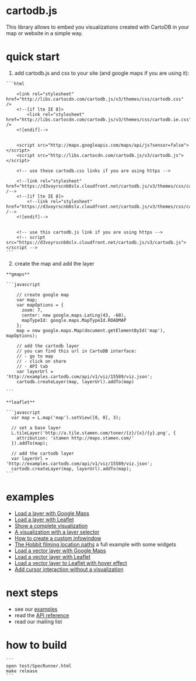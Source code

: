 cartodb.js
==========

This library allows to embed you visualizations created with CartoDB in your map or website in a simple way.


quick start
===========

  1. add cartodb.js and css to your site (and google maps if you are using it):

    ```html

        <link rel="stylesheet" href="http://libs.cartocdn.com/cartodb.js/v3/themes/css/cartodb.css" />
        <!--[if lte IE 8]>
            <link rel="stylesheet" href="http://libs.cartocdn.com/cartodb.js/v3/themes/css/cartodb.ie.css" />
        <![endif]-->


        <script src="http://maps.googleapis.com/maps/api/js?sensor=false"></script>
        <script src="http://libs.cartocdn.com/cartodb.js/v3/cartodb.js"></script>

        <!-- use these cartodb.css links if you are using https -->

        <!--link rel="stylesheet" href="https://d3voyrscnb0slx.cloudfront.net/cartodb.js/v3/themes/css/cartodb.css" /-->
        <!--[if lte IE 8]>
            <!--link rel="stylesheet" href="https://d3voyrscnb0slx.cloudfront.net/cartodb.js/v3/themes/css/cartodb.ie.css" /-->
        <![endif]-->


        <!-- use this cartodb.js link if you are using https -->
        <!-- script src="https://d3voyrscnb0slx.cloudfront.net/cartodb.js/v3/cartodb.js"></script -->
    ```


  2. create the map and add the layer 
  
    **gmaps**

    ```javascript

        // create google map
        var map;
        var mapOptions = {
          zoom: 7,
          center: new google.maps.LatLng(43, -68),
          mapTypeId: google.maps.MapTypeId.ROADMAP
        };
        map = new google.maps.Map(document.getElementById('map'),  mapOptions);

        // add the cartodb layer
        // you can find this url in CartoDB interface:
        // - go to map
        // - click on share
        // - API tab
        var layerUrl = 'http://examples.cartodb.com/api/v1/viz/15589/viz.json';
        cartodb.createLayer(map, layerUrl).addTo(map)

    ```

    **leaflet**

    ```javascript
      var map = L.map('map').setView([0, 0], 3);

      // set a base layer 
      L.tileLayer('http://a.tile.stamen.com/toner/{z}/{x}/{y}.png', {
        attribution: 'stamen http://maps.stamen.com/'
      }).addTo(map);
      
      // add the cartodb layer
      var layerUrl = 'http://examples.cartodb.com/api/v1/viz/15589/viz.json';
      cartodb.createLayer(map, layerUrl).addTo(map);
    ```


examples
========

 - [Load a layer with Google Maps](http://cartodb.github.com/cartodb.js/examples/gmaps.html)
 - [Load a layer with Leaflet](http://cartodb.github.com/cartodb.js/examples/leaflet.html)
 - [Show a complete visualization](http://cartodb.github.com/cartodb.js/examples/easy.html)
 - [A visualization with a layer selector](http://cartodb.github.com/cartodb.js/examples/layer_selector.html)
 - [How to create a custom infowindow](http://cartodb.github.com/cartodb.js/examples/custom_infowindow.html)
 - [The Hobbit filming location paths](http://cartodb.github.com/cartodb.js/examples/TheHobbitLocations/) a full example with some widgets
 - [Load a vector layer with Google Maps](http://cartodb.github.com/cartodb.js/examples/gmaps_vector.html)
 - [Load a vector layer with Leaflet](http://cartodb.github.com/cartodb.js/examples/leaflet_vector.html)
 - [Load a vector layer to Leaflet with hover effect](http://cartodb.github.com/cartodb.js/examples/leaflet_vector_hover.html)
 - [Add cursor interaction without a visualization](http://cartodb.github.com/cartodb.js/examples/cursor_interaction.html)


next steps
==========

  - see our [examples](https://github.com/CartoDB/cartodb.js/tree/develop/examples)
  - read the [API reference](https://github.com/CartoDB/cartodb.js/tree/develop/doc/API.md)
  - read our mailing list



how to build
============

    
    ```
    open test/SpecRunner.html
    make release
    ```


